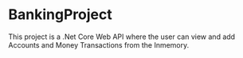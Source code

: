 # BankingProject
This project is a .Net Core Web API where the user can view and add Accounts and Money Transactions from the Inmemory.


